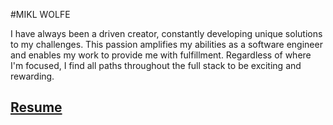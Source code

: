 #MIKL WOLFE

I have always been a driven creator, constantly developing unique solutions to my challenges. This passion amplifies my abilities as a software engineer and enables my work to provide me with fulfillment. Regardless of where I'm focused, I find all paths throughout the full stack to be exciting and rewarding.

## [Resume](https://gist.github.com/chiefmikey/212c7af9b2a24cb0314aee4d42e7defa)


